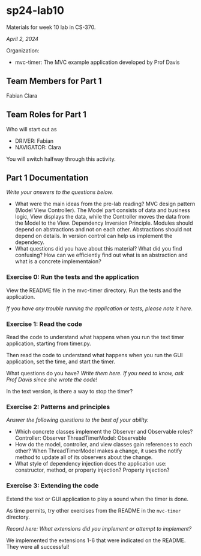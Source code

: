 # sp24-lab10

Materials for week 10 lab in CS-370.

_April 2, 2024_

Organization:

- mvc-timer: The MVC example application developed by Prof Davis

## Team Members for Part 1

Fabian Clara

## Team Roles for Part 1

Who will start out as

- DRIVER: Fabian
- NAVIGATOR: Clara

You will switch halfway through this activity.

## Part 1 Documentation

_Write your answers to the questions below._

- What were the main ideas from the pre-lab reading?
  MVC design pattern (Model View Controller). The Model part consists of data and business logic, View displays the data, while the Controller moves the data from the Model to the View.
  Dependency Inversion Principle. Modules should depend on abstractions and not on each other. Abstractions should not depend on details. In version control can help us implement the dependecy.
- What questions did you have about this material? What did you find confusing?
  How can we efficiently find out what is an abstraction and what is a concrete implementaion?

### Exercise 0: Run the tests and the application

View the README file in the mvc-timer directory. Run the tests and the application.

_If you have any trouble running the application or tests, please note it here._

### Exercise 1: Read the code

Read the code to understand what happens when you run the text timer application, starting from timer.py.

Then read the code to understand what happens when you run the GUI application, set the time, and start the timer.

What questions do you have? _Write them here. If you need to know, ask Prof Davis since she wrote the code!_

In the text version, is there a way to stop the timer?

### Exercise 2: Patterns and principles

_Answer the following questions to the best of your ability._

- Which concrete classes implement the Observer and Observable roles?
  Controller: Observer
  ThreadTimerModel: Observable
- How do the model, controller, and view classes gain references to each other?
  When ThreadTimerModel makes a change, it uses the notify method to update all of its observers about the change.
- What style of dependency injection does the application use: constructor, method, or property injection?
  Property injection?

### Exercise 3: Extending the code

Extend the text or GUI application to play a sound when the timer is done.

As time permits, try other exercises from the README in the `mvc-timer` directory.

_Record here: What extensions did you implement or attempt to implement?_

We implemented the extensions 1-6 that were indicated on the README. They were all successful!

